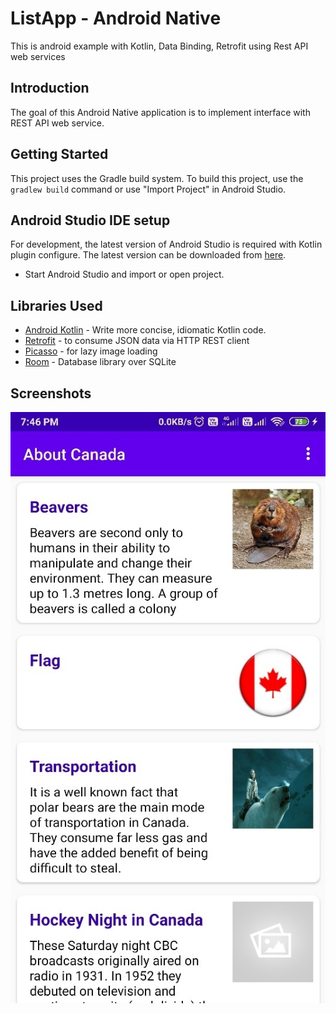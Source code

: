 # ListApp - Android Native
This is android example with Kotlin, Data Binding, Retrofit using Rest API web services 

Introduction
------------
The goal of this Android Native application is to implement interface with  REST API web service. 

Getting Started
---------------
This project uses the Gradle build system. To build this project, use the
`gradlew build` command or use "Import Project" in Android Studio.

Android Studio IDE setup
------------------------
For development, the latest version of Android Studio is required with Kotlin plugin configure. The latest version can be
downloaded from [here](https://developer.android.com/studio/).

- Start Android Studio and import or open project.

Libraries Used
--------------
* [Android Kotlin](https://developer.android.com/kotlin) - Write more concise, idiomatic Kotlin code.
* [Retrofit](https://square.github.io/retrofit/) - to consume JSON data via HTTP REST client
* [Picasso](https://square.github.io/picasso/) - for lazy image loading
* [Room](https://developer.android.com/training/data-storage/room) - Database library over SQLite

Screenshots
-----------
![Home](Screenshot.jpg "Home Screen")


